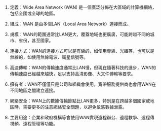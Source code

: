 1. 定義：Wide Area Network (WAN) 是一個廣泛分佈在大區域的計算機網絡，包括全國或全球的地區。

2. 組成：WAN 是由多個LAN（Local Area Network）連接而成。

3. 規模：WAN的範圍通常比LAN更大，覆蓋地域也更廣廣，可能跨越不同的城市、省份，甚至國家。

4. 連接方式：WAN的連接方式可以是有線的，如使用專線、光纖等，也可以是無線的，如使用無線電波、衛星信號等。

5. 高速傳輸：WAN的傳輸速度通常比LAN慢，但現在隨著科技的進步，WAN的傳輸速度已經越來越快，足以支持高清影像、大文件傳輸等要求。

6. 擁有者：WAN不僅僅只是公司和組織會使用，寬帶服務提供商也會用WAN在不同地區之間建立連接。

7. 網絡安全：WAN上的數據傳輸節點比LAN更多，特別是在跨越多個國家或地區時，需要更多的注意網絡安全問題，以避免敏感數據泄露。

8. 主要用途：企業和政府機構等會使用WAN實現遠程辦公、遠程教學、遠程傳視頻、遠程管理等功能。